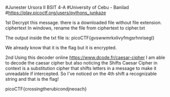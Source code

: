 #Junester Ursora II BSIT 4-A
#University of Cebu - Banilad
#https://play.picoctf.org/users/pythons_junkaze

1st Decrypt this message. there is a downloaded file without file extension. ciphertext
In windows, rename the file from ciphertext to cipher.txt

The output inside the txt file is: picoCTF{gvswwmrkxlivyfmgsrhnrisegl}

We already know that it is the flag but it is encrypted.

2nd Using this decoder online https://www.dcode.fr/caesar-cipher I am able to decode the caesar cipher but also noticing the Shifts
Caesar Cipher in context is a substitution cipher that shifts letters in a message to make it unreadable if intercepted.
So I've noticed on the 4th shift a recognizable string and that is the flag!

picoCTF{crossingtherubicondjneoach}